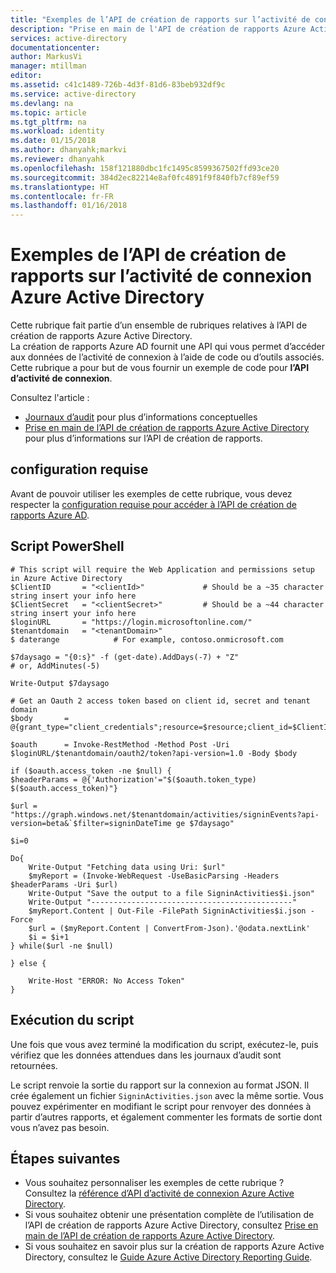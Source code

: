 ```yaml
---
title: "Exemples de l’API de création de rapports sur l’activité de connexion Azure Active Directory | Microsoft Docs"
description: "Prise en main de l'API de création de rapports Azure Active Directory"
services: active-directory
documentationcenter: 
author: MarkusVi
manager: mtillman
editor: 
ms.assetid: c41c1489-726b-4d3f-81d6-83beb932df9c
ms.service: active-directory
ms.devlang: na
ms.topic: article
ms.tgt_pltfrm: na
ms.workload: identity
ms.date: 01/15/2018
ms.author: dhanyahk;markvi
ms.reviewer: dhanyahk
ms.openlocfilehash: 158f121880dbc1fc1495c8599367502ffd93ce20
ms.sourcegitcommit: 384d2ec82214e8af0fc4891f9f840fb7cf89ef59
ms.translationtype: HT
ms.contentlocale: fr-FR
ms.lasthandoff: 01/16/2018
---
```

# <a name="azure-active-directory-sign-in-activity-report-api-samples"></a>Exemples de l’API de création de rapports sur l’activité de connexion Azure Active Directory
Cette rubrique fait partie d’un ensemble de rubriques relatives à l’API de création de rapports Azure Active Directory.  
La création de rapports Azure AD fournit une API qui vous permet d’accéder aux données de l’activité de connexion à l’aide de code ou d’outils associés.  
Cette rubrique a pour but de vous fournir un exemple de code pour **l’API d’activité de connexion**.

Consultez l'article :

* [Journaux d’audit](active-directory-reporting-azure-portal.md#activity-reports) pour plus d’informations conceptuelles
* [Prise en main de l’API de création de rapports Azure Active Directory](active-directory-reporting-api-getting-started.md) pour plus d’informations sur l’API de création de rapports.


## <a name="prerequisites"></a>configuration requise
Avant de pouvoir utiliser les exemples de cette rubrique, vous devez respecter la [configuration requise pour accéder à l’API de création de rapports Azure AD](active-directory-reporting-api-prerequisites.md).  

## <a name="powershell-script"></a>Script PowerShell
    # This script will require the Web Application and permissions setup in Azure Active Directory
    $ClientID       = "<clientId>"             # Should be a ~35 character string insert your info here
    $ClientSecret   = "<clientSecret>"         # Should be a ~44 character string insert your info here
    $loginURL       = "https://login.microsoftonline.com/"
    $tenantdomain   = "<tenantDomain>"
    $ daterange            # For example, contoso.onmicrosoft.com

    $7daysago = "{0:s}" -f (get-date).AddDays(-7) + "Z"
    # or, AddMinutes(-5)

    Write-Output $7daysago

    # Get an Oauth 2 access token based on client id, secret and tenant domain
    $body       = @{grant_type="client_credentials";resource=$resource;client_id=$ClientID;client_secret=$ClientSecret}

    $oauth      = Invoke-RestMethod -Method Post -Uri $loginURL/$tenantdomain/oauth2/token?api-version=1.0 -Body $body

    if ($oauth.access_token -ne $null) {
    $headerParams = @{'Authorization'="$($oauth.token_type) $($oauth.access_token)"}

    $url = "https://graph.windows.net/$tenantdomain/activities/signinEvents?api-version=beta&`$filter=signinDateTime ge $7daysago"

    $i=0

    Do{
        Write-Output "Fetching data using Uri: $url"
        $myReport = (Invoke-WebRequest -UseBasicParsing -Headers $headerParams -Uri $url)
        Write-Output "Save the output to a file SigninActivities$i.json"
        Write-Output "---------------------------------------------"
        $myReport.Content | Out-File -FilePath SigninActivities$i.json -Force
        $url = ($myReport.Content | ConvertFrom-Json).'@odata.nextLink'
        $i = $i+1
    } while($url -ne $null)

    } else {

        Write-Host "ERROR: No Access Token"
    }




## <a name="executing-the-script"></a>Exécution du script
Une fois que vous avez terminé la modification du script, exécutez-le, puis vérifiez que les données attendues dans les journaux d’audit sont retournées.

Le script renvoie la sortie du rapport sur la connexion au format JSON. Il crée également un fichier `SigninActivities.json` avec la même sortie. Vous pouvez expérimenter en modifiant le script pour renvoyer des données à partir d’autres rapports, et également commenter les formats de sortie dont vous n’avez pas besoin.

## <a name="next-steps"></a>Étapes suivantes
* Vous souhaitez personnaliser les exemples de cette rubrique ? Consultez la [référence d’API d’activité de connexion Azure Active Directory](active-directory-reporting-api-sign-in-activity-reference.md). 
* Si vous souhaitez obtenir une présentation complète de l’utilisation de l’API de création de rapports Azure Active Directory, consultez [Prise en main de l’API de création de rapports Azure Active Directory](active-directory-reporting-api-getting-started.md).
* Si vous souhaitez en savoir plus sur la création de rapports Azure Active Directory, consultez le [Guide Azure Active Directory Reporting Guide](active-directory-reporting-guide.md).  

